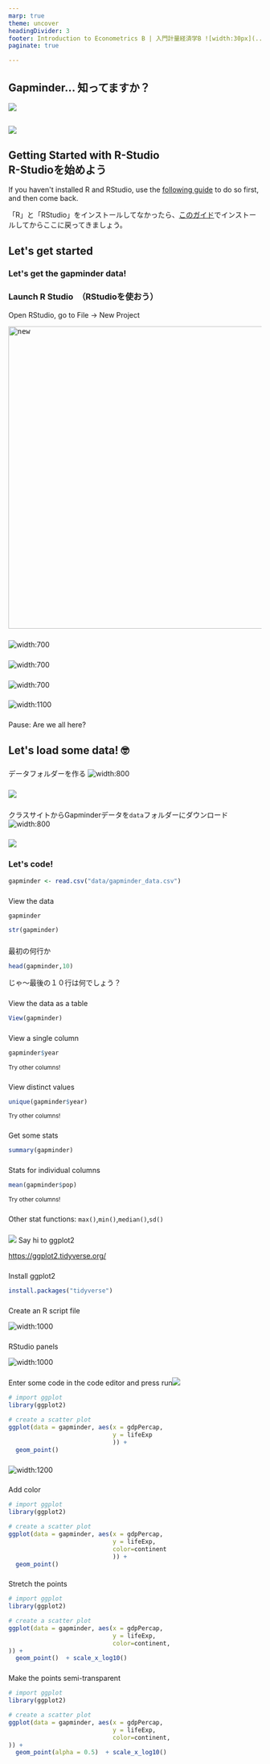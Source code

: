 ```yaml
---
marp: true
theme: uncover
headingDivider: 3
footer: Introduction to Econometrics B | 入門計量経済学B ![width:30px](../images/yoh%20with%20globe.png)
paginate: true

---
```


## Gapminder... 知ってますか？
![](../images/gapminder%20logo.png)

##
![](../images/gapminder-hans.jpg)


## Getting Started with R-Studio<br>R-Studioを始めよう

If you haven't installed R and RStudio, use the [following guide](Install%20R.md) to do so first, and then come back.

「R」と「RStudio」をインストールしてなかったら、[このガイド](Install%20R.md)でインストールしてからここに戻ってきましょう。

## Let's get started
### Let's get the gapminder data!

### Launch R Studio　（RStudioを使おう）

Open RStudio, go to File → New Project

<kbd><img alt="new" src="https://user-images.githubusercontent.com/825990/188397384-f3959680-8791-4c06-9c09-2c054ce483cc.png" width=600></kbd>

### 
![width:700](../images/R%20new%20directory.png)

###
![width:700](../images/r%20new%20project.png)

###
![width:700](../images/r%20new%20project%20file%20name.png)

###
![width:1100](../images/r%20project%20starting%20screen.png)

###

Pause: Are we all here?

## Let's load some data! 🤓

###

データフォルダーを作る
![width:800](../images/r%20new%20data%20folder.png)

###

![](../images/r%20check%20data%20folder.png)

###

クラスサイトからGapminderデータを```data```フォルダーにダウンロード
![width:800](../images/gapminder%20data%20download.png)

###
![](../images/r%20check%20gapminder%20data.png)


### Let's code!

```r
gapminder <- read.csv("data/gapminder_data.csv")
```

###

View the data
```r
gapminder
```
```r
str(gapminder)
```
###

最初の何行か
```r
head(gapminder,10)
```

じゃ〜最後の１０行は何でしょう？

###

View the data as a table
```r
View(gapminder)
```

###

View a single column
```r
gapminder$year
```
<small>Try other columns!</small>

###

View distinct values
```r
unique(gapminder$year)
```
<small>Try other columns!</small>

###

Get some stats

```r
summary(gapminder)
```
###
Stats for individual columns

```r
mean(gapminder$pop)
```
<small>Try other columns!</small>
###

Other stat functions: ```max()```,```min()```,```median()```,```sd()```

###

![](../data/ggplot%20logo.png)
Say hi to ggplot2

https://ggplot2.tidyverse.org/

###
Install ggplot2
```r
install.packages("tidyverse")
```
###

Create an R script file

![width:1000](../images/r%20new%20script.png)

###

RStudio panels

![width:1000](../images/r%20panels.png)
###

Enter some code in the code editor and press run![](../images/r%20run.png)
```r
# import ggplot
library(ggplot2)

# create a scatter plot
ggplot(data = gapminder, aes(x = gdpPercap, 
                             y = lifeExp
                             )) +
  geom_point()

```
###

![width:1200](../images/ggplot%20code%20explaination.png)

###

Add color
```r
# import ggplot
library(ggplot2)

# create a scatter plot
ggplot(data = gapminder, aes(x = gdpPercap, 
                             y = lifeExp, 
                             color=continent
                             )) +
  geom_point()

```

###

Stretch the points
```r
# import ggplot
library(ggplot2)

# create a scatter plot
ggplot(data = gapminder, aes(x = gdpPercap, 
                             y = lifeExp, 
                             color=continent,
)) +
  geom_point()  + scale_x_log10()

```

###

Make the points semi-transparent
```r
# import ggplot
library(ggplot2)

# create a scatter plot
ggplot(data = gapminder, aes(x = gdpPercap, 
                             y = lifeExp, 
                             color=continent,
)) +
  geom_point(alpha = 0.5)  + scale_x_log10()

```